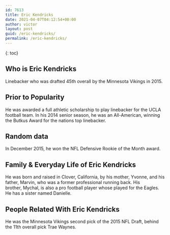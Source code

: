 ```yaml
---
id: 7613
title: Eric Kendricks
date: 2021-04-07T04:12:54+00:00
author: victor
layout: post
guid: /eric-kendricks/
permalink: /eric-kendricks/
---
```



{: toc}


## Who is Eric Kendricks



Linebacker who was drafted 45th overall by the Minnesota Vikings in 2015.

                
                
                
## Prior to Popularity



He was awarded a full athletic scholarship to play linebacker for the UCLA football team. In his 2014 senior season, he was an All-American, winning the Butkus Award for the nations top linebacker.

                
                
                
## Random data



In December 2015, he won the NFL Defensive Rookie of the Month award.

                
                
                
## Family & Everyday Life of Eric Kendricks



He was born and raised in Clover, California, by his mother, Yvonne, and his father, Marvin, who was a former professional running back. His brother, Mychal, is also a pro football player whose played for the Eagles. He has a sister named Danielle. 

                
                
                
## People Related With Eric Kendricks



He was the Minnesota Vikings second pick of the 2015 NFL Draft, behind the 11th overall pick Trae Waynes.

                
              
            
          
          
          